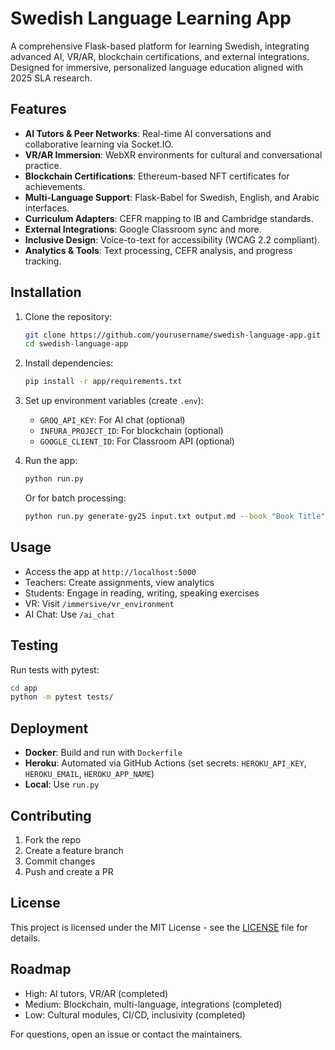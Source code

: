 # Swedish Language Learning App

A comprehensive Flask-based platform for learning Swedish, integrating advanced AI, VR/AR, blockchain certifications, and external integrations. Designed for immersive, personalized language education aligned with 2025 SLA research.

## Features

- **AI Tutors & Peer Networks**: Real-time AI conversations and collaborative learning via Socket.IO.
- **VR/AR Immersion**: WebXR environments for cultural and conversational practice.
- **Blockchain Certifications**: Ethereum-based NFT certificates for achievements.
- **Multi-Language Support**: Flask-Babel for Swedish, English, and Arabic interfaces.
- **Curriculum Adapters**: CEFR mapping to IB and Cambridge standards.
- **External Integrations**: Google Classroom sync and more.
- **Inclusive Design**: Voice-to-text for accessibility (WCAG 2.2 compliant).
- **Analytics & Tools**: Text processing, CEFR analysis, and progress tracking.

## Installation

1. Clone the repository:
   ```bash
   git clone https://github.com/yourusername/swedish-language-app.git
   cd swedish-language-app
   ```

2. Install dependencies:
   ```bash
   pip install -r app/requirements.txt
   ```

3. Set up environment variables (create `.env`):
   - `GROQ_API_KEY`: For AI chat (optional)
   - `INFURA_PROJECT_ID`: For blockchain (optional)
   - `GOOGLE_CLIENT_ID`: For Classroom API (optional)

4. Run the app:
   ```bash
   python run.py
   ```
   Or for batch processing:
   ```bash
   python run.py generate-gy25 input.txt output.md --book "Book Title" --options cefr=B1
   ```

## Usage

- Access the app at `http://localhost:5000`
- Teachers: Create assignments, view analytics
- Students: Engage in reading, writing, speaking exercises
- VR: Visit `/immersive/vr_environment`
- AI Chat: Use `/ai_chat`

## Testing

Run tests with pytest:
```bash
cd app
python -m pytest tests/
```

## Deployment

- **Docker**: Build and run with `Dockerfile`
- **Heroku**: Automated via GitHub Actions (set secrets: `HEROKU_API_KEY`, `HEROKU_EMAIL`, `HEROKU_APP_NAME`)
- **Local**: Use `run.py`

## Contributing

1. Fork the repo
2. Create a feature branch
3. Commit changes
4. Push and create a PR

## License

This project is licensed under the MIT License - see the [LICENSE](LICENSE) file for details.

## Roadmap

- High: AI tutors, VR/AR (completed)
- Medium: Blockchain, multi-language, integrations (completed)
- Low: Cultural modules, CI/CD, inclusivity (completed)

For questions, open an issue or contact the maintainers.